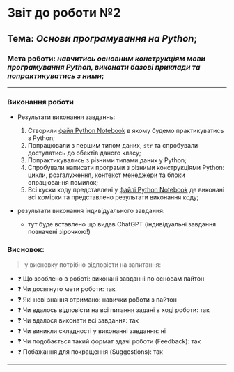 # Звіт до роботи №2
## Тема: _Основи програмування на Python_;
### Мета роботи: _навчитись основним конструкціям мови програмування Python, виконати базові приклади та попрактикуватись з ними_;
---
### Виконання роботи
- Результати виконання завданнь:
    1. Створили [файл Python Notebook](basics.ipynb) в якому будемо практикуватись з Python;
    1. Попрацювали з першим типом даних, `str` та спробували доступатись до обєктів даного класу;
    1. Попрактикувались з різними типами даних у Python;
    1. Спробували написати програми з різними конструкціями Python: цикли, розгалуження, контекст менеджери та блоки опрацювання помилок;
    1. Всі куски коду представлені у [файлі Python Notebook](basics.ipynb) де виконані всі комірки та представлено результати виконання коду;

- результати виконання індивідуального завдання:
    - тут буде вставлено що видав ChatGPT (індивідуальні завдання позначені зірочкою!)

### Висновок: 
> у висновку потрібно відповісти на запитання:
- :question: Що зроблено в роботі: виконані завданні по основам пайтон
- :question: Чи досягнуто мети роботи: так
- :question: Які нові знання отримано: навички роботи з пайтон
- :question: Чи вдалось відповісти на всі питання задані в ході роботи: так
- :question: Чи вдалося виконати всі завдання: так
- :question: Чи виникли складності у виконанні завдання: ні
- :question: Чи подобається такий формат здачі роботи (Feedback): так
- :question: Побажання для покращення (Suggestions): так
---
